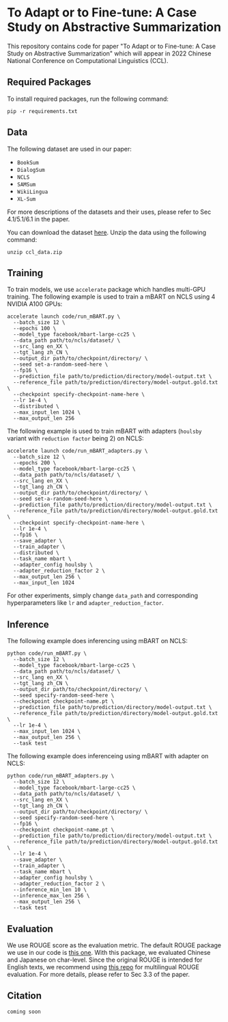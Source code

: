 # To Adapt or to Fine-tune: A Case Study on Abstractive Summarization
This repository contains code for paper "To Adapt or to Fine-tune: A Case Study on Abstractive Summarization" which will appear in 2022 Chinese National Conference on Computational Linguistics (CCL).

## Required Packages
To install required packages, run the following command:

```
pip -r requirements.txt
```

## Data
The following dataset are used in our paper:

- `BookSum`
- `DialogSum`
- `NCLS`
- `SAMSum`
- `WikiLingua`
- `XL-Sum`

For more descriptions of the datasets and their uses, please refer to Sec 4.1/5.1/6.1 in the paper. 

You can download the dataset [here](https://drive.google.com/file/d/1uMnvXQAVUHXFd1gzlDEQjNFTu9-66X7h/view?usp=sharing). Unzip the data using the following command:
```
unzip ccl_data.zip 
```

## Training 

To train models, we use `accelerate` package which handles multi-GPU training. The following example is used to train a mBART on NCLS using 4 NVIDIA A100 GPUs:

```
accelerate launch code/run_mBART.py \
  --batch_size 12 \
  --epochs 100 \
  --model_type facebook/mbart-large-cc25 \
  --data_path path/to/ncls/dataset/ \
  --src_lang en_XX \
  --tgt_lang zh_CN \
  --output_dir path/to/checkpoint/directory/ \
  --seed set-a-random-seed-here \
  --fp16 \
  --prediction_file path/to/prediction/directory/model-output.txt \
  --reference_file path/to/prediction/directory/model-output.gold.txt \
  --checkpoint specify-checkpoint-name-here \
  --lr 1e-4 \
  --distributed \
  --max_input_len 1024 \
  --max_output_len 256
```

The following example is used to train mBART with adapters (`houlsby` variant with `reduction factor` being 2) on NCLS:
```
accelerate launch code/run_mBART_adapters.py \
  --batch_size 12 \
  --epochs 200 \
  --model_type facebook/mbart-large-cc25 \
  --data_path path/to/ncls/dataset/ \
  --src_lang en_XX \
  --tgt_lang zh_CN \
  --output_dir path/to/checkpoint/directory/ \
  --seed set-a-random-seed-here \
  --prediction_file path/to/prediction/directory/model-output.txt \
  --reference_file path/to/prediction/directory/model-output.gold.txt \
  --checkpoint specify-checkpoint-name-here \
  --lr 1e-4 \
  --fp16 \
  --save_adapter \
  --train_adapter \
  --distributed \
  --task_name mbart \
  --adapter_config houlsby \
  --adapter_reduction_factor 2 \
  --max_output_len 256 \
  --max_input_len 1024
```

For other experiments, simply change `data_path` and corresponding hyperparameters like `lr` and `adapter_reduction_factor`.

## Inference
The following example does inferencing using mBART on NCLS:
```
python code/run_mBART.py \
  --batch_size 12 \
  --model_type facebook/mbart-large-cc25 \
  --data_path path/to/ncls/dataset/ \
  --src_lang en_XX \
  --tgt_lang zh_CN \
  --output_dir path/to/checkpoint/directory/ \
  --seed specify-random-seed-here \
  --checkpoint checkpoint-name.pt \
  --prediction_file path/to/prediction/directory/model-output.txt \
  --reference_file path/to/prediction/directory/model-output.gold.txt \
  --lr 1e-4 \
  --max_input_len 1024 \
  --max_output_len 256 \
  --task test 
```

The following example does inferenceing using mBART with adapter on NCLS:

```
python code/run_mBART_adapters.py \
  --batch_size 12 \
  --model_type facebook/mbart-large-cc25 \
  --data_path path/to/ncls/dataset/ \
  --src_lang en_XX \
  --tgt_lang zh_CN \
  --output_dir path/to/checkpoint/directory/ \
  --seed specify-random-seed-here \
  --fp16 \
  --checkpoint checkpoint-name.pt \
  --prediction_file path/to/prediction/directory/model-output.txt \
  --reference_file path/to/prediction/directory/model-output.gold.txt \
  --lr 1e-4 \
  --save_adapter \
  --train_adapter \
  --task_name mbart \
  --adapter_config houlsby \
  --adapter_reduction_factor 2 \
  --inference_min_len 10 \
  --inference_max_len 256 \
  --max_output_len 256 \
  --task test
```

## Evaluation 
We use ROUGE score as the evaluation metric. The default ROUGE package we use in our code is [this one](https://github.com/huggingface/datasets/blob/main/metrics/rouge/rouge.py). With this package, we evaluated Chinese and Japanese on char-level. Since the original ROUGE is intended for English texts, we recommend using [this repo](https://github.com/csebuetnlp/xl-sum/tree/master/multilingual_rouge_scoring) for multilingual ROUGE evaluation. For more details, please refer to Sec 3.3 of the paper. 
## Citation
```
coming soon
```
